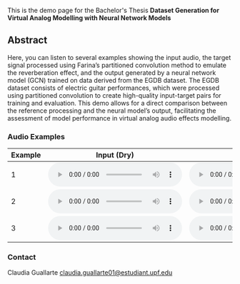This is the demo page for the Bachelor's Thesis **Dataset Generation for Virtual Analog Modelling with Neural Network Models**


## Abstract
 Here, you can listen to several examples showing the input audio, the target signal processed using Farina’s partitioned convolution method to emulate the reverberation effect, and the output generated by a neural network model (GCN) trained on data derived from the EGDB dataset. The EGDB dataset consists of electric guitar performances, which were processed using partitioned convolution to create high-quality input-target pairs for training and evaluation. This demo allows for a direct comparison between the reference processing and the neural model’s output, facilitating the assessment of model performance in virtual analog audio effects modelling.


### Audio Examples

| Example | Input (Dry) | Target (Wet) | Model Output |
|---------|-------------|-------------------------|--------------|
| 1 | <audio src="Audio_Examples\inp_44100\01_SaxophoneCloseMic1.wav" controls preload></audio> | <audio src="Audio_Examples\Partitioned_outputs\01_SaxophoneCloseMic1.wav" controls preload></audio> | <audio src="Audio_Examples\Model_outputs\procesado_01_SaxophoneCloseMic1.wav" controls preload></audio> |
| 2 | <audio src="Audio_Examples\inp_44100\2.wav" controls preload></audio> | <audio src="Audio_Examples\Partitioned_outputs\2.wav" controls preload></audio> | <audio src="Audio_Examples\Model_outputs\procesado_2.wav" controls preload></audio> |
| 3 | <audio src="Audio_Examples\inp_44100\10_Piano.wav" controls preload></audio> | <audio src="Audio_Examples\Partitioned_outputs\10_Piano.wav" controls preload></audio> | <audio src="Audio_Examples\Model_outputs\procesado_10_Piano.wav" controls preload></audio> |


### Contact 
Claudia Guallarte 
claudia.guallarte01@estudiant.upf.edu
